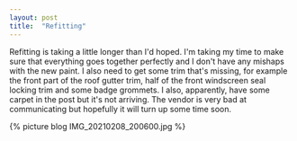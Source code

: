```yaml
---
layout: post
title:  "Refitting"
---
```

Refitting is taking a little longer than I'd hoped. I'm taking my time to make sure that everything goes together perfectly and I don't have any mishaps with the new paint. I also need to get some trim that's missing, for example the front part of the roof gutter trim, half of the front windscreen seal locking trim and some badge grommets. I also, apparently, have some carpet in the post but it's not arriving. The vendor is very bad at communicating but hopefully it will turn up some time soon.

{% picture blog IMG_20210208_200600.jpg %}

